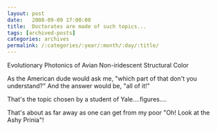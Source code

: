 ```yaml
---
layout: post
date:	2008-09-09 17:00:00
title:  Doctorates are made of such topics...
tags: [archived-posts]
categories: archives
permalink: /:categories/:year/:month/:day/:title/
---
```

Evolutionary Photonics of Avian Non-iridescent Structural Color

As the American dude would ask me, "which part of that don't you understand?" And the answer would be, "all of it!"



That's the topic chosen by a student of Yale....figures....

That's about as far away as one can get from my poor "Oh! Look at the Ashy Prinia"!
